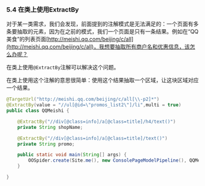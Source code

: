### 5.4 在类上使用ExtractBy

对于某一类需求，我们会发现，前面提到的注解模式是无法满足的：一个页面有多条要抽取的元素，因为在之前的模式，我们一个页面是只有一条结果。例如在“QQ美食”的列表页面[http://meishi.qq.com/beijing/c/all](http://meishi.qq.com/beijing/c/all)，我想要抽取所有商户名和优惠信息，该怎么办呢？

在类上使用`@ExtractBy`注解可以解决这个问题。

在类上使用这个注解的意思很简单：使用这个结果抽取一个区域，让这块区域对应一个结果。

```java
@TargetUrl("http://meishi.qq.com/beijing/c/all[\\-p2]*")
@ExtractBy(value = "//ul[@id=\"promos_list2\"]/li",multi = true)
public class QQMeishi {

    @ExtractBy("//div[@class=info]/a[@class=title]/h4/text()")
    private String shopName;

    @ExtractBy("//div[@class=info]/a[@class=title]/text()")
    private String promo;

    public static void main(String[] args) {
        OOSpider.create(Site.me(), new ConsolePageModelPipeline(), QQMeishi.class).addUrl("http://meishi.qq.com/beijing/c/all").thread(4).run();
    }

}
```